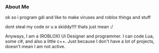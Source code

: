 ### About Me

ok so i program gdi and like to make viruses and roblox things and stuff

dont steal my code or u a skiddy!!!!
thats just mean :/

Anyways, I am a (ROBLOX) UI Designer and programmer. I can code Lua, some c#, and also a little c++.
Just because I don't have a lot of projects, doesn't mean I am not active.

